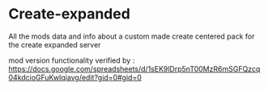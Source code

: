 # Create-expanded
All the mods data and info about a custom made create centered pack for the create expanded server


mod version functionality verified by : https://docs.google.com/spreadsheets/d/1sEK9lDrp5nT00MzR6mSGFQzcq04kdcioGFuKwIqiavg/edit?gid=0#gid=0
